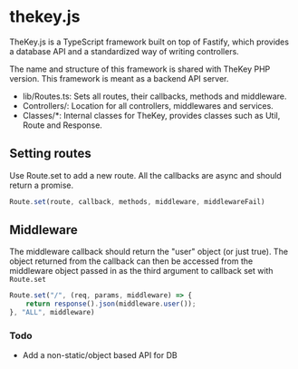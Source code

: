 # thekey.js
TheKey.js is a TypeScript framework built on top of Fastify, which provides a database API and a standardized way of writing controllers.

The name and structure of this framework is shared with TheKey PHP version. This framework is meant as a backend API server.

* lib/Routes.ts: Sets all routes, their callbacks, methods and middleware.
* Controllers/: Location for all controllers, middlewares and services.
* Classes/*: Internal classes for TheKey, provides classes such as Util, Route and Response.


## Setting routes

Use Route.set to add a new route. All the callbacks are async and should return a promise.

```javascript
Route.set(route, callback, methods, middleware, middlewareFail)
``` 


## Middleware

The middleware callback should return the "user" object (or just true). The object returned from the callback can then be accessed from the middleware object passed in as the third argument to callback set with `Route.set`
```javascript
Route.set("/", (req, params, middleware) => {
    return response().json(middleware.user());
}, "ALL", middleware)
``` 


### Todo
* Add a non-static/object based API for DB 
